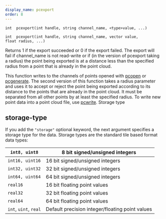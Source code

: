 ```yaml
---
display_name: pcexport
order: 8
---
```

`int  pcexport(int handle, string channel_name, <type>value, ...)`

`int  pcexport(int handle, string channel_name, vector value, float radius, ...)`

Returns 1 if the export succeeded or 0 if the export failed.
The export will fail if channel_name is not read-write or if (in the
version of pcexport taking a radius) the point being exported is at a
distance less than the specified radius from a point that is already in the
point cloud.

This function writes to the channels of points opened with [pcopen](pcopen.html "Returns a handle to a point cloud file.") or
[pcgenerate](pcgenerate.html "Generates a point cloud."). The second version of this function takes a radius parameter and uses it to accept or reject the point being exported according to its distance to the points that are already in the point cloud. It must be separated from all other points by at least the specified radius. To write new point data into a point cloud file, use [pcwrite](pcwrite.html "Writes data to a point cloud file.").
Storage type

## storage-type

If you add the `"storage"` optional keyword, the next argument specifies a storage type for the data.
Storage types are the standard tile based format data types:

| `int8, uint8` | 8 bit signed/unsigned integers |
| --- | --- |
| `int16, uint16` | 16 bit signed/unsigned integers |
| `int32, uint32` | 32 bit signed/unsigned integers |
| `int64, uint64` | 64 bit signed/unsigned integers |
| `real16` | 16 bit floating point values |
| `real32` | 32 bit floating point values |
| `real64` | 64 bit floating point values |
| `int`, `uint`, `real` | Default precision integer/floating point values |
